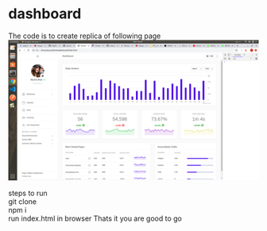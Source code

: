 # dashboard     
The code is to create replica of following page    
![alt text](dashboard-actual.png)

steps to run     
git clone    
npm i    
run index.html in browser
Thats it you are good to go
